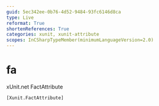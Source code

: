 ```yaml
---
guid: 5ec342ee-0b76-4d52-9484-93fc6146d8ca
type: Live
reformat: True
shortenReferences: True
categories: xunit, xunit-attribute
scopes: InCSharpTypeMember(minimumLanguageVersion=2.0)
---
```


# fa

xUnit.net FactAttribute

```
[Xunit.FactAttribute]
```

